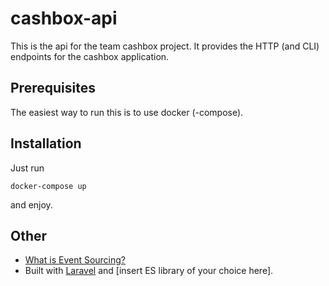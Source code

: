 # cashbox-api

This is the api for the team cashbox project. It provides the HTTP (and CLI) endpoints for the cashbox application.

## Prerequisites

The easiest way to run this is to use docker (-compose).

## Installation

Just run
```
docker-compose up
```

and enjoy.

## Other

* [What is Event Sourcing?](https://microservices.io/patterns/data/event-sourcing.html)
* Built with [Laravel](https://laravel.com) and [insert ES library of your choice here].